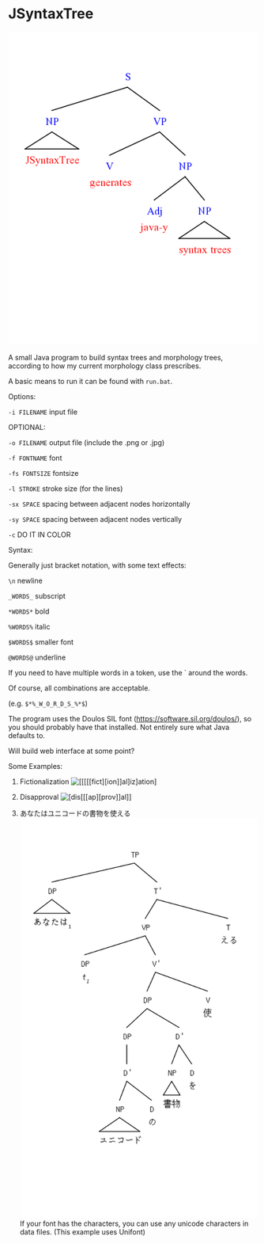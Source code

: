 # JSyntaxTree

![Output](/Examples/cliche.png)

A small Java program to build syntax trees and morphology trees, according to how my current morphology class prescribes.

A basic means to run it can be found with `run.bat`.

Options:

`-i FILENAME`	input file

OPTIONAL:

`-o FILENAME`	output file (include the .png or .jpg)

`-f FONTNAME`	font

`-fs FONTSIZE`	fontsize

`-l STROKE` 	stroke size (for the lines)

`-sx SPACE`		spacing between adjacent nodes horizontally

`-sy SPACE`		spacing between adjacent nodes vertically

`-c`			DO IT IN COLOR

Syntax:

Generally just bracket notation, with some text effects:

`\n` newline

`_WORDS_` subscript

`*WORDS*` bold

`%WORDS%` italic

`$WORDS$` smaller font

`@WORDS@` underline

If you need to have multiple words in a token, use the ` around the words.

Of course, all combinations are acceptable.

(e.g. `$*%_W_O_R_D_S_%*$`)

The program uses the Doulos SIL font (https://software.sil.org/doulos/), so you should probably have that installed. Not entirely sure what Java defaults to.

Will build web interface at some point?

Some Examples:

1. Fictionalization
![[[[[[fict][ion]]al]iz]ation]](/Examples/fictionalization.png)

2. Disapproval
![[dis[[[ap][prov]]al]]](/Examples/disapproval.png)

3. あなたはユニコードの書物を使える
![あなたはユニコードの書物を使える](/Examples/jpn.png)
If your font has the characters, you can use any unicode characters in data files. (This example uses Unifont)